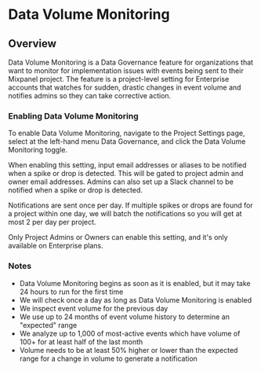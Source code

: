 # Data Volume Monitoring


## Overview

Data Volume Monitoring is a Data Governance feature for organizations that want to monitor for implementation issues with events being sent to their Mixpanel project. The feature is a project-level setting for Enterprise accounts that watches for sudden, drastic changes in event volume and notifies admins so they can take corrective action.


### Enabling Data Volume Monitoring

To enable Data Volume Monitoring, navigate to the Project Settings page, select at the left-hand menu Data Governance, and click the Data Volume Monitoring toggle.

When enabling this setting, input email addresses or aliases to be notified when a spike or drop is detected. This will be gated to project admin and owner email addresses. Admins can also set up a Slack channel to be notified when a spike or drop is detected.

Notifications are sent once per day. If multiple spikes or drops are found for a project within one day, we will batch the notifications so you will get at most 2 per day per project. 

Only Project Admins or Owners can enable this setting, and it's only available on Enterprise plans. 



### Notes
- Data Volume Monitoring begins as soon as it is enabled, but it may take 24 hours to run for the first time
- We will check once a day as long as Data Volume Monitoring is enabled
- We inspect event volume for the previous day
- We use up to 24 months of event volume history to determine an "expected" range
- We analyze up to 1,000 of most-active events which have volume of 100+ for at least half of the last month
- Volume needs to be at least 50% higher or lower than the expected range for a change in volume to generate a notification
